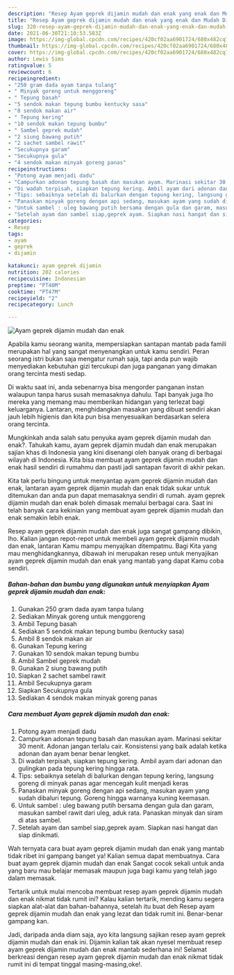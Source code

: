 ```yaml
---
description: "Resep Ayam geprek dijamin mudah dan enak yang enak dan Mudah Dibuat"
title: "Resep Ayam geprek dijamin mudah dan enak yang enak dan Mudah Dibuat"
slug: 320-resep-ayam-geprek-dijamin-mudah-dan-enak-yang-enak-dan-mudah-dibuat
date: 2021-06-30T21:10:53.583Z
image: https://img-global.cpcdn.com/recipes/420cf02aa6901724/680x482cq70/ayam-geprek-dijamin-mudah-dan-enak-foto-resep-utama.jpg
thumbnail: https://img-global.cpcdn.com/recipes/420cf02aa6901724/680x482cq70/ayam-geprek-dijamin-mudah-dan-enak-foto-resep-utama.jpg
cover: https://img-global.cpcdn.com/recipes/420cf02aa6901724/680x482cq70/ayam-geprek-dijamin-mudah-dan-enak-foto-resep-utama.jpg
author: Lewis Sims
ratingvalue: 5
reviewcount: 6
recipeingredient:
- "250 gram dada ayam tanpa tulang"
- " Minyak goreng untuk menggoreng"
- " Tepung basah"
- "5 sendok makan tepung bumbu kentucky sasa"
- "8 sendok makan air"
- " Tepung kering"
- "10 sendok makan tepung bumbu"
- " Sambel geprek mudah"
- "2 siung bawang putih"
- "2 sachet sambel rawit"
- "Secukupnya garam"
- "Secukupnya gula"
- "4 sendok makan minyak goreng panas"
recipeinstructions:
- "Potong ayam menjadi dadu"
- "Campurkan adonan tepung basah dan masukan ayam. Marinasi sekitar 30 menit. Adonan jangan terlalu cair. Konsistensi yang baik adalah ketika adonan dan ayam benar benar lengket."
- "Di wadah terpisah, siapkan tepung kering. Ambil ayam dari adonan dan gulingkan pada tepung kering hingga rata."
- "Tips: sebaiknya setelah di balurkan dengan tepung kering, langsung goreng di minyak panas agar mencegah kulit menjadi keras"
- "Panaskan minyak goreng dengan api sedang, masukan ayam yang sudah dibaluri tepung. Goreng hingga warnanya kuning keemasan."
- "Untuk sambel : uleg bawang putih bersama dengan gula dan garam, masukan sambel rawit dari uleg, aduk rata. Panaskan minyak dan siram di atas sambel."
- "Setelah ayam dan sambel siap,geprek ayam. Siapkan nasi hangat dan siap dinikmati."
categories:
- Resep
tags:
- ayam
- geprek
- dijamin

katakunci: ayam geprek dijamin 
nutrition: 202 calories
recipecuisine: Indonesian
preptime: "PT40M"
cooktime: "PT47M"
recipeyield: "2"
recipecategory: Lunch

---
```



![Ayam geprek dijamin mudah dan enak](https://img-global.cpcdn.com/recipes/420cf02aa6901724/680x482cq70/ayam-geprek-dijamin-mudah-dan-enak-foto-resep-utama.jpg)

Apabila kamu seorang wanita, mempersiapkan santapan mantab pada famili merupakan hal yang sangat menyenangkan untuk kamu sendiri. Peran seorang istri bukan saja mengatur rumah saja, tapi anda pun wajib menyediakan kebutuhan gizi tercukupi dan juga panganan yang dimakan orang tercinta mesti sedap.

Di waktu  saat ini, anda sebenarnya bisa mengorder panganan instan walaupun tanpa harus susah memasaknya dahulu. Tapi banyak juga lho mereka yang memang mau memberikan hidangan yang terlezat bagi keluarganya. Lantaran, menghidangkan masakan yang dibuat sendiri akan jauh lebih higienis dan kita pun bisa menyesuaikan berdasarkan selera orang tercinta. 



Mungkinkah anda salah satu penyuka ayam geprek dijamin mudah dan enak?. Tahukah kamu, ayam geprek dijamin mudah dan enak merupakan sajian khas di Indonesia yang kini disenangi oleh banyak orang di berbagai wilayah di Indonesia. Kita bisa membuat ayam geprek dijamin mudah dan enak hasil sendiri di rumahmu dan pasti jadi santapan favorit di akhir pekan.

Kita tak perlu bingung untuk menyantap ayam geprek dijamin mudah dan enak, lantaran ayam geprek dijamin mudah dan enak tidak sukar untuk ditemukan dan anda pun dapat memasaknya sendiri di rumah. ayam geprek dijamin mudah dan enak boleh dimasak memalui berbagai cara. Saat ini telah banyak cara kekinian yang membuat ayam geprek dijamin mudah dan enak semakin lebih enak.

Resep ayam geprek dijamin mudah dan enak juga sangat gampang dibikin, lho. Kalian jangan repot-repot untuk membeli ayam geprek dijamin mudah dan enak, lantaran Kamu mampu menyajikan ditempatmu. Bagi Kita yang mau menghidangkannya, dibawah ini merupakan resep untuk menyajikan ayam geprek dijamin mudah dan enak yang mantab yang dapat Kamu coba sendiri.

<!--inarticleads1-->

##### Bahan-bahan dan bumbu yang digunakan untuk menyiapkan Ayam geprek dijamin mudah dan enak:

1. Gunakan 250 gram dada ayam tanpa tulang
1. Sediakan  Minyak goreng untuk menggoreng
1. Ambil  Tepung basah
1. Sediakan 5 sendok makan tepung bumbu (kentucky sasa)
1. Ambil 8 sendok makan air
1. Gunakan  Tepung kering
1. Gunakan 10 sendok makan tepung bumbu
1. Ambil  Sambel geprek mudah
1. Gunakan 2 siung bawang putih
1. Siapkan 2 sachet sambel rawit
1. Ambil Secukupnya garam
1. Siapkan Secukupnya gula
1. Sediakan 4 sendok makan minyak goreng panas




<!--inarticleads2-->

##### Cara membuat Ayam geprek dijamin mudah dan enak:

1. Potong ayam menjadi dadu
1. Campurkan adonan tepung basah dan masukan ayam. Marinasi sekitar 30 menit. Adonan jangan terlalu cair. Konsistensi yang baik adalah ketika adonan dan ayam benar benar lengket.
1. Di wadah terpisah, siapkan tepung kering. Ambil ayam dari adonan dan gulingkan pada tepung kering hingga rata.
1. Tips: sebaiknya setelah di balurkan dengan tepung kering, langsung goreng di minyak panas agar mencegah kulit menjadi keras
1. Panaskan minyak goreng dengan api sedang, masukan ayam yang sudah dibaluri tepung. Goreng hingga warnanya kuning keemasan.
1. Untuk sambel : uleg bawang putih bersama dengan gula dan garam, masukan sambel rawit dari uleg, aduk rata. Panaskan minyak dan siram di atas sambel.
1. Setelah ayam dan sambel siap,geprek ayam. Siapkan nasi hangat dan siap dinikmati.




Wah ternyata cara buat ayam geprek dijamin mudah dan enak yang mantab tidak ribet ini gampang banget ya! Kalian semua dapat membuatnya. Cara buat ayam geprek dijamin mudah dan enak Sangat cocok sekali untuk anda yang baru mau belajar memasak maupun juga bagi kamu yang telah jago dalam memasak.

Tertarik untuk mulai mencoba membuat resep ayam geprek dijamin mudah dan enak nikmat tidak rumit ini? Kalau kalian tertarik, mending kamu segera siapkan alat-alat dan bahan-bahannya, setelah itu buat deh Resep ayam geprek dijamin mudah dan enak yang lezat dan tidak rumit ini. Benar-benar gampang kan. 

Jadi, daripada anda diam saja, ayo kita langsung sajikan resep ayam geprek dijamin mudah dan enak ini. Dijamin kalian tak akan nyesel membuat resep ayam geprek dijamin mudah dan enak mantab sederhana ini! Selamat berkreasi dengan resep ayam geprek dijamin mudah dan enak nikmat tidak rumit ini di tempat tinggal masing-masing,oke!.

